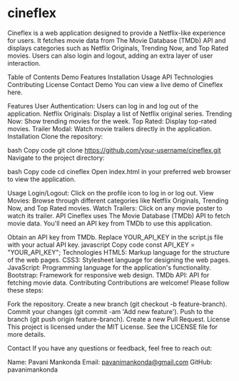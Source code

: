 # cineflex

Cineflex is a web application designed to provide a Netflix-like experience for users. It fetches movie data from The Movie Database (TMDb) API and displays categories such as Netflix Originals, Trending Now, and Top Rated movies. Users can also login and logout, adding an extra layer of user interaction.

Table of Contents
Demo
Features
Installation
Usage
API
Technologies
Contributing
License
Contact
Demo
You can view a live demo of Cineflex here.

Features
User Authentication: Users can log in and log out of the application.
Netflix Originals: Display a list of Netflix original series.
Trending Now: Show trending movies for the week.
Top Rated: Display top-rated movies.
Trailer Modal: Watch movie trailers directly in the application.
Installation
Clone the repository:

bash
Copy code
git clone https://github.com/your-username/cineflex.git
Navigate to the project directory:

bash
Copy code
cd cineflex
Open index.html in your preferred web browser to view the application.

Usage
Login/Logout: Click on the profile icon to log in or log out.
View Movies: Browse through different categories like Netflix Originals, Trending Now, and Top Rated movies.
Watch Trailers: Click on any movie poster to watch its trailer.
API
Cineflex uses The Movie Database (TMDb) API to fetch movie data. You'll need an API key from TMDb to use this application.

Obtain an API key from TMDb.
Replace YOUR_API_KEY in the script.js file with your actual API key.
javascript
Copy code
const API_KEY = "YOUR_API_KEY";
Technologies
HTML5: Markup language for the structure of the web pages.
CSS3: Stylesheet language for designing the web pages.
JavaScript: Programming language for the application's functionality.
Bootstrap: Framework for responsive web design.
TMDb API: API for fetching movie data.
Contributing
Contributions are welcome! Please follow these steps:

Fork the repository.
Create a new branch (git checkout -b feature-branch).
Commit your changes (git commit -am 'Add new feature').
Push to the branch (git push origin feature-branch).
Create a new Pull Request.
License
This project is licensed under the MIT License. See the LICENSE file for more details.

Contact
If you have any questions or feedback, feel free to reach out:

Name: Pavani Mankonda
Email: pavanimankonda@gmail.com
GitHub: pavanimankonda